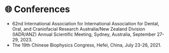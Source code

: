 # :globe_with_meridians: Conferences
- 62nd International Association for International Association for Dental, Oral, and Craniofacial Research Australia/New Zealand Division (IADR/ANZ) Annual Scientific Meeting, Sydney, Australia, September 27-29, 2023.
- The 19th Chinese Biophysics Congress, Hefei, China, July 23-26, 2021.
